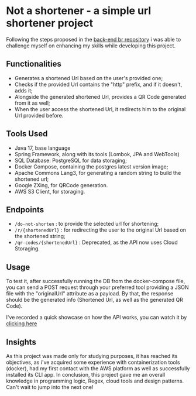 # Not a shortener - a simple url shortener project

Following the steps proposed in the [back-end br repository](https://github.com/backend-br/desafios/blob/master/url-shortener/PROBLEM.md) i was able to challenge myself on enhancing my skills while developing this project.

## Functionalities

- Generates a shortened Url based on the user's provided one;
- Checks if the provided Url contains the "http" prefix, and if it doesn't, adds it;
- Alongside the generated shortened Url, provides a QR Code generated from it as well;
- When the user access the shortened Url, it redirects him to the original Url provided before.


## Tools Used

- Java 17, base language
- Spring Framework, along with its tools (Lombok, JPA and WebTools)
- SQL Database: PostgreSQL for data storaging;
- Docker Compose, containing the postgres latest version image;
- Apache Commons Lang3, for generating a random string to build the shortened url;
- Google ZXing, for QRCode generation.
- AWS S3 Client, for storaging.

## Endpoints

- `/do-not-shorten` : to provide the selected url for shortening;
- `/r/{shortenedUrl}` : for redirecting the user to the original Url based on the shortened string;
- `/qr-codes/{shortenedUrl}` : Deprecated, as the API now uses Cloud Storaging.

## Usage

To test it, after successfully running the DB from the docker-compose file, you can send a POST request through your preferred tool
providing a JSON file with the "originalUrl" attribute as a payload. By that, the response should be the generated info (Shortened Url, as well as the generated QR Code).

I've recorded a quick showcase on how the API works, you can watch it by [clicking here](https://youtu.be/vwzGJwOsxRE)   

## Insights

As this project was made only for studying purposes, it has reached its objectives, as i've acquired some experience with containerization tools (docker), had my first contact with the AWS platform as well as successfully installed its CLI app. In conclusion, this project gave me an overall knowledge in programming logic, Regex, cloud tools and design patterns. Can't wait to jump into the next one! 
